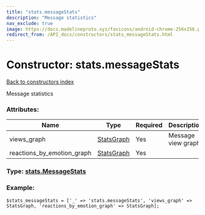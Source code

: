 ```yaml
---
title: "stats.messageStats"
description: "Message statistics"
nav_exclude: true
image: https://docs.madelineproto.xyz/favicons/android-chrome-256x256.png
redirect_from: /API_docs/constructors/stats_messageStats.html
---
```

# Constructor: stats.messageStats  
[Back to constructors index](/API_docs/constructors/index.html)



Message statistics

### Attributes:

| Name     |    Type       | Required | Description |
|----------|---------------|----------|-------------|
|views\_graph|[StatsGraph](/API_docs/types/StatsGraph.html) | Yes|Message view graph|
|reactions\_by\_emotion\_graph|[StatsGraph](/API_docs/types/StatsGraph.html) | Yes|



### Type: [stats.MessageStats](/API_docs/types/stats.MessageStats.html)


### Example:

```
$stats_messageStats = ['_' => 'stats.messageStats', 'views_graph' => StatsGraph, 'reactions_by_emotion_graph' => StatsGraph];
```  
